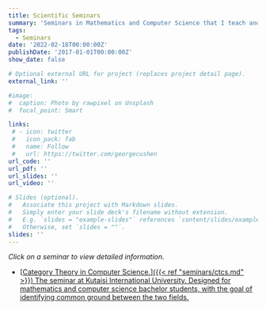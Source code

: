 ```yaml
---
title: Scientific Seminars
summary: 'Seminars in Mathematics and Computer Science that I teach and participate in at various institutions, primarily at Kutaisi International University.'
tags:
  - Seminars
date: '2022-02-18T00:00:00Z'
publishDate: '2017-01-01T00:00:00Z'
show_date: false

# Optional external URL for project (replaces project detail page).
external_link: ''

#image:
#  caption: Photo by rawpixel on Unsplash
#  focal_point: Smart

links:
 # - icon: twitter
 #   icon_pack: fab
 #   name: Follow
 #   url: https://twitter.com/georgecushen
url_code: ''
url_pdf: ''
url_slides: ''
url_video: ''

# Slides (optional).
#   Associate this project with Markdown slides.
#   Simply enter your slide deck's filename without extension.
#   E.g. `slides = "example-slides"` references `content/slides/example-slides.md`.
#   Otherwise, set `slides = ""`.
slides: ''
---
```

 
 *Click on a seminar to view detailed information.*

 - [<ins>Category Theory in Computer Science.<ins>]({{< ref "seminars/ctcs.md" >}}) The seminar at Kutaisi International University. Designed for mathematics and computer science bachelor students, with the goal of identifying common ground between the two fields.

